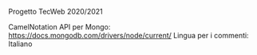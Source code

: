 Progetto TecWeb 2020/2021

CamelNotation
API per Mongo: https://docs.mongodb.com/drivers/node/current/
Lingua per i commenti: Italiano